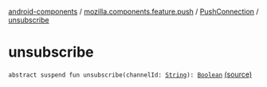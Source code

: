 [android-components](../../index.md) / [mozilla.components.feature.push](../index.md) / [PushConnection](index.md) / [unsubscribe](./unsubscribe.md)

# unsubscribe

`abstract suspend fun unsubscribe(channelId: `[`String`](https://kotlinlang.org/api/latest/jvm/stdlib/kotlin/-string/index.html)`): `[`Boolean`](https://kotlinlang.org/api/latest/jvm/stdlib/kotlin/-boolean/index.html) [(source)](https://github.com/mozilla-mobile/android-components/blob/master/components/feature/push/src/main/java/mozilla/components/feature/push/Connection.kt#L23)